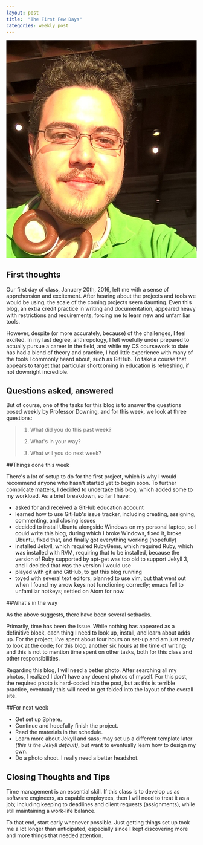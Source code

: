 ```yaml
---
layout: post
title:  "The First Few Days"
categories: weekly post
---
```


![Keith Gibson](/images/Keith-Gibson-at-Mozarts-to-Aspect.jpg "Keith Gibson")

First thoughts
--------------

Our first day of class, January 20th, 2016, left me with a sense of apprehension and excitement. After hearing about the projects and tools we would be using, the scale of the coming projects seem daunting. Even this blog, an extra credit practice in writing and documentation, appeared heavy with restrictions and requirements, forcing me to learn new and unfamiliar tools.

However, despite (or more accurately, because) of the challenges, I feel excited. In my last degree, anthropology, I felt woefully under prepared to actually pursue a career in the field, and while my CS coursework to date has had a blend of theory and practice, I had little experience with many of the tools I commonly heard about, such as GitHub. To take a course that appears to target that particular shortcoming in education is refreshing, if not downright incredible.

Questions asked, answered
-------------------------

But of course, one of the tasks for this blog is to answer the questions posed weekly by Professor Downing, and for this week, we look at three questions:

> 1. What did you do this past week?
>
> 2. What's in your way?
>
> 3. What will you do next week?

##Things done this week

There's a lot of setup to do for the first project, which is why I would recommend anyone who hasn't started yet to begin soon. To further complicate matters, I decided to undertake this blog, which added some to my workload. As a brief breakdown, so far I have:

- asked for and received a GitHub education account
- learned how to use GitHub's issue tracker, including creating, assigning, commenting, and closing issues
- decided to install Ubuntu alongside Windows on my personal laptop, so I could write this blog, during which I broke Windows, fixed it, broke Ubuntu, fixed that, and finally got everything working (hopefully)
- installed Jekyll, which required RubyGems, which required Ruby, which was installed with RVM, requiring that to be installed, because the version of Ruby supported by apt-get was too old to support Jekyll 3, and I decided that was the version I would use
- played with git and GitHub, to get this blog running
- toyed with several text editors; planned to use vim, but that went out when I found my arrow keys not functioning correctly; emacs fell to unfamiliar hotkeys; settled on Atom for now.


##What's in the way

As the above suggests, there have been several setbacks.

Primarily, time has been the issue. While nothing has appeared as a definitive block, each thing I need to look up, install, and learn about adds up. For the project, I've spent about four hours on set-up and am just ready to look at the code; for this blog, another six hours at the time of writing; and this is not to mention time spent on other tasks, both for this class and other responsibilities.

Regarding this blog, I will need a better photo. After searching all my photos, I realized I don't have any decent photos of myself. For this post, the required photo is hard-coded into the post, but as this is terrible practice, eventually this will need to get folded into the layout of the overall site.

##For next week

- Get set up Sphere.
- Continue and hopefully finish the project.
- Read the materials in the schedule.
- Learn more about Jekyll and sass; may set up a different template later *(this is the Jekyll default)*, but want to eventually learn how to design my own.
- Do a photo shoot. I really need a better headshot.

Closing Thoughts and Tips
-------------------------

Time management is an essential skill. If this class is to develop us as software engineers, as capable employees, then I will need to treat it as a job; including keeping to deadlines and client requests (assignments), while still maintaining a work-life balance.

To that end, start early whenever possible. Just getting things set up took me a lot longer than anticipated, especially since I kept discovering more and more things that needed attention.
